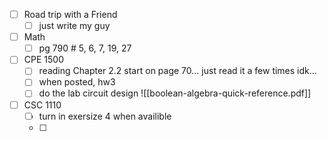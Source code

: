 - [ ] Road trip with a Friend
	- [ ] just write my guy
- [ ] Math
	- [ ] pg 790 # 5, 6, 7, 19, 27
- [ ] CPE 1500
	 - [ ] reading Chapter 2.2 start on page 70... just read it a few times idk...
	 - [ ] when posted, hw3
	- [ ] do the lab circuit design
![[boolean-algebra-quick-reference.pdf]]
- [ ] CSC 1110
	- [ ] turn in exersize 4 when availible
	- [ ] 
